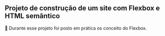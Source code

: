 ## Projeto de construção de um site com Flexbox e HTML semântico ##

🎯 Durante esse projeto foi posto em prática os conceito do Flexbox.
